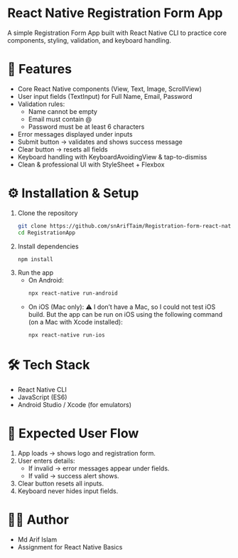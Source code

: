 ﻿# React Native Registration Form App
A simple Registration Form App built with React Native CLI to practice core components, styling, validation, and keyboard handling.

# 🎯 Features
- Core React Native components (View, Text, Image, ScrollView)
- User input fields (TextInput) for Full Name, Email, Password
- Validation rules:
  	- Name cannot be empty
  	- Email must contain @
  	- Password must be at least 6 characters
- Error messages displayed under inputs
- Submit button → validates and shows success message
- Clear button → resets all fields
- Keyboard handling with KeyboardAvoidingView & tap-to-dismiss
- Clean & professional UI with StyleSheet + Flexbox

# ⚙️ Installation & Setup
1. Clone the repository
   ```bash
   git clone https://github.com/snArifTaim/Registration-form-react-native-/
   cd RegistrationApp
3. Install dependencies
	```bash
 	npm install
5. Run the app
	- On Android:
		```bash
  		npx react-native run-android
	- On iOS (Mac only):
 	  ⚠️ I don’t have a Mac, so I could not test iOS build. But the app can be run on iOS using the following command (on a Mac with Xcode installed):
		```bash
 		npx react-native run-ios

# 🛠️ Tech Stack
- React Native CLI
- JavaScript (ES6)
- Android Studio / Xcode (for emulators)


# 📌 Expected User Flow
1. App loads → shows logo and registration form.
2. User enters details:
   - If invalid → error messages appear under fields.
   - If valid → success alert shows.
3. Clear button resets all inputs.
4. Keyboard never hides input fields.

# 👨‍💻 Author
- Md Arif Islam
- Assignment for React Native Basics


